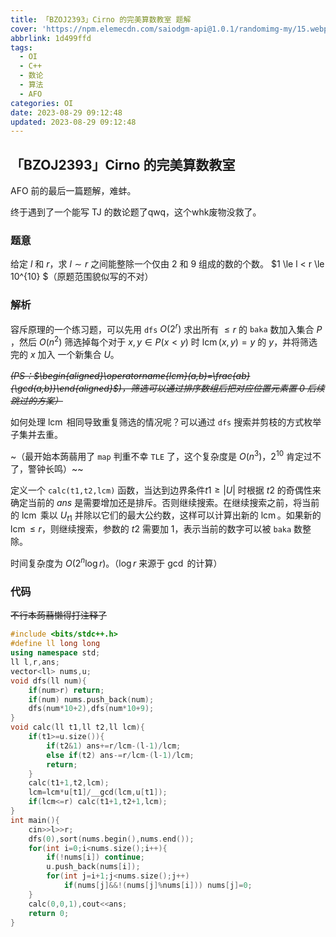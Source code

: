 ```yaml
---
title: 「BZOJ2393」Cirno 的完美算数教室 题解
cover: 'https://npm.elemecdn.com/saiodgm-api@1.0.1/randomimg-my/15.webp'
abbrlink: 1d499ffd
tags:
  - OI
  - C++
  - 数论
  - 算法
  - AFO
categories: OI
date: 2023-08-29 09:12:48
updated: 2023-08-29 09:12:48
---
```

## 「BZOJ2393」Cirno 的完美算数教室

AFO 前的最后一篇题解，难蚌。

终于遇到了一个能写 TJ 的数论题了qwq，这个whk废物没救了。

### 题意

给定 $l$ 和 $r$，求 $l\sim r$ 之间能整除一个仅由 2 和 9 组成的数的个数。 $1 \le l < r \le 10^{10} $（原题范围貌似写的不对）

### 解析

容斥原理的一个练习题，可以先用 `dfs` $O(2^r)$ 求出所有 $\le r$ 的 $\texttt{baka}$ 数加入集合 $P$ ，然后 $O(n^2)$ 筛选掉每个对于 $x,y \in P (x < y)$ 时 $\operatorname{lcm}(x,y)=y$ 的 $y$，并将筛选完的 $x$ 加入 一个新集合 $U$。

*~~(PS：$\begin{aligned}\operatorname{lcm}(a,b)=\frac{ab}{\gcd(a,b)}\end{aligned}$)，筛选可以通过排序数组后把对应位置元素置 0 后续跳过的方案）~~*

如何处理 $\operatorname{lcm}$ 相同导致重复筛选的情况呢？可以通过 `dfs` 搜索并剪枝的方式枚举子集并去重。

~（最开始本蒟蒻用了 `map` 判重不幸 `TLE` 了，这个复杂度是 $O(n^3)$，$2^{10}$ 肯定过不了，警钟长鸣）~~

定义一个 `calc(t1,t2,lcm)` 函数，当达到边界条件$t1\ge |U|$ 时根据 $t2$ 的奇偶性来确定当前的 $ans$ 是需要增加还是排斥。否则继续搜索。在继续搜索之前，将当前的 $\operatorname{lcm}$ 乘以 $U_{t1}$ 并除以它们的最大公约数，这样可以计算出新的 $\operatorname{lcm}$。如果新的 $\operatorname{lcm}\le r$，则继续搜索，参数的 $t2$ 需要加 1，表示当前的数字可以被 $\texttt{baka}$ 数整除。

时间复杂度为 $O(2^n \log r)$。（$\log r$ 来源于 $\gcd$ 的计算）

### 代码

~~不行本蒟蒻懒得打注释了~~

```cpp
#include <bits/stdc++.h>
#define ll long long
using namespace std;
ll l,r,ans;
vector<ll> nums,u;
void dfs(ll num){
    if(num>r) return;
    if(num) nums.push_back(num);
    dfs(num*10+2),dfs(num*10+9);
}
void calc(ll t1,ll t2,ll lcm){
    if(t1>=u.size()){
        if(t2&1) ans+=r/lcm-(l-1)/lcm;
        else if(t2) ans-=r/lcm-(l-1)/lcm;
        return;
    }
    calc(t1+1,t2,lcm);
    lcm=lcm*u[t1]/__gcd(lcm,u[t1]);
    if(lcm<=r) calc(t1+1,t2+1,lcm);
}
int main(){
    cin>>l>>r;
    dfs(0),sort(nums.begin(),nums.end());
    for(int i=0;i<nums.size();i++){
        if(!nums[i]) continue;
        u.push_back(nums[i]);
        for(int j=i+1;j<nums.size();j++)
            if(nums[j]&&!(nums[j]%nums[i])) nums[j]=0;
    }
    calc(0,0,1),cout<<ans;
    return 0;
}
```